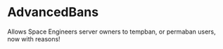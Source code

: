# AdvancedBans
 Allows Space Engineers server owners to tempban, or permaban users, now with reasons!
